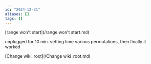 ```yaml
---
id: "2024-12-31"
aliases: []
tags: []
---
```


[range won't start](/range won't start.md)

unplugged for 10 min.
setting time 
various permutations, then finally it worked

[Change wiki_root](/Change wiki_root.md) 


